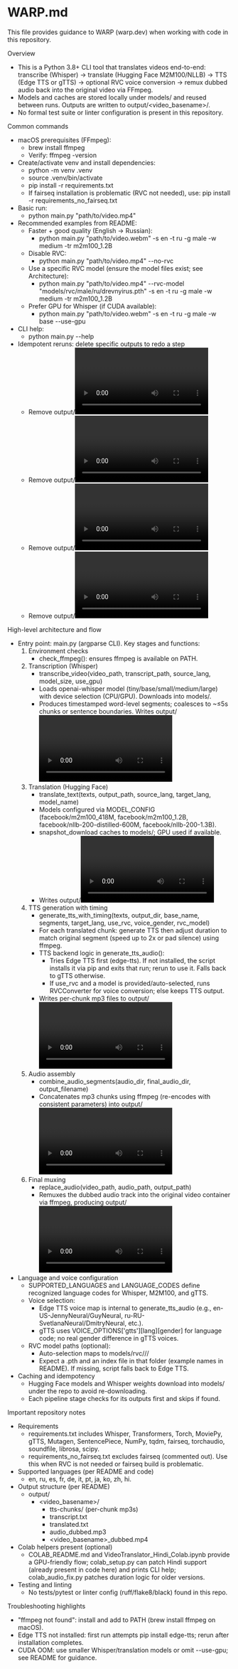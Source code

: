# WARP.md

This file provides guidance to WARP (warp.dev) when working with code in this repository.

Overview
- This is a Python 3.8+ CLI tool that translates videos end-to-end: transcribe (Whisper) → translate (Hugging Face M2M100/NLLB) → TTS (Edge TTS or gTTS) → optional RVC voice conversion → remux dubbed audio back into the original video via FFmpeg.
- Models and caches are stored locally under models/ and reused between runs. Outputs are written to output/<video_basename>/.
- No formal test suite or linter configuration is present in this repository.

Common commands
- macOS prerequisites (FFmpeg):
  - brew install ffmpeg
  - Verify: ffmpeg -version
- Create/activate venv and install dependencies:
  - python -m venv .venv
  - source .venv/bin/activate
  - pip install -r requirements.txt
  - If fairseq installation is problematic (RVC not needed), use: pip install -r requirements_no_fairseq.txt
- Basic run:
  - python main.py "path/to/video.mp4"
- Recommended examples from README:
  - Faster + good quality (English → Russian):
    - python main.py "path/to/video.webm" -s en -t ru -g male -w medium -tr m2m100_1.2B
  - Disable RVC:
    - python main.py "path/to/video.mp4" --no-rvc
  - Use a specific RVC model (ensure the model files exist; see Architecture):
    - python main.py "path/to/video.mp4" --rvc-model "models/rvc/male/ru/drevnyirus.pth" -s en -t ru -g male -w medium -tr m2m100_1.2B
  - Prefer GPU for Whisper (if CUDA available):
    - python main.py "path/to/video.webm" -s en -t ru -g male -w base --use-gpu
- CLI help:
  - python main.py --help
- Idempotent reruns: delete specific outputs to redo a step
  - Remove output/<video>/transcript.txt to re-transcribe
  - Remove output/<video>/translated.txt to re-translate
  - Remove output/<video>/tts-chunks/*.mp3 to regenerate TTS
  - Remove output/<video>/audio_dubbed.mp3 or <video>_dubbed.mp4 to rebuild

High-level architecture and flow
- Entry point: main.py (argparse CLI). Key stages and functions:
  1) Environment checks
     - check_ffmpeg(): ensures ffmpeg is available on PATH.
  2) Transcription (Whisper)
     - transcribe_video(video_path, transcript_path, source_lang, model_size, use_gpu)
     - Loads openai-whisper model (tiny/base/small/medium/large) with device selection (CPU/GPU). Downloads into models/.
     - Produces timestamped word-level segments; coalesces to ~≤5s chunks or sentence boundaries. Writes output/<video>/transcript.txt as [start - end] text.
  3) Translation (Hugging Face)
     - translate_text(texts, output_path, source_lang, target_lang, model_name)
     - Models configured via MODEL_CONFIG (facebook/m2m100_418M, facebook/m2m100_1.2B, facebook/nllb-200-distilled-600M, facebook/nllb-200-1.3B).
     - snapshot_download caches to models/; GPU used if available.
     - Writes output/<video>/translated.txt (line-per-chunk).
  4) TTS generation with timing
     - generate_tts_with_timing(texts, output_dir, base_name, segments, target_lang, use_rvc, voice_gender, rvc_model)
     - For each translated chunk: generate TTS then adjust duration to match original segment (speed up to 2x or pad silence) using ffmpeg.
     - TTS backend logic in generate_tts_audio():
       - Tries Edge TTS first (edge-tts). If not installed, the script installs it via pip and exits that run; rerun to use it. Falls back to gTTS otherwise.
       - If use_rvc and a model is provided/auto-selected, runs RVCConverter for voice conversion; else keeps TTS output.
     - Writes per-chunk mp3 files to output/<video>/tts-chunks/ as <base>_NNNN.mp3.
  5) Audio assembly
     - combine_audio_segments(audio_dir, final_audio_dir, output_filename)
     - Concatenates mp3 chunks using ffmpeg (re-encodes with consistent parameters) into output/<video>/audio_dubbed.mp3.
  6) Final muxing
     - replace_audio(video_path, audio_path, output_path)
     - Remuxes the dubbed audio track into the original video container via ffmpeg, producing output/<video>/<base>_dubbed.mp4.
- Language and voice configuration
  - SUPPORTED_LANGUAGES and LANGUAGE_CODES define recognized language codes for Whisper, M2M100, and gTTS.
  - Voice selection:
    - Edge TTS voice map is internal to generate_tts_audio (e.g., en-US-JennyNeural/GuyNeural, ru-RU-SvetlanaNeural/DmitryNeural, etc.).
    - gTTS uses VOICE_OPTIONS['gtts'][lang][gender] for language code; no real gender difference in gTTS voices.
  - RVC model paths (optional):
    - Auto-selection maps to models/rvc/<gender>/<lang>/
    - Expect a .pth and an index file in that folder (example names in README). If missing, script falls back to Edge TTS.
- Caching and idempotency
  - Hugging Face models and Whisper weights download into models/ under the repo to avoid re-downloading.
  - Each pipeline stage checks for its outputs first and skips if found.

Important repository notes
- Requirements
  - requirements.txt includes Whisper, Transformers, Torch, MoviePy, gTTS, Mutagen, SentencePiece, NumPy, tqdm, fairseq, torchaudio, soundfile, librosa, scipy.
  - requirements_no_fairseq.txt excludes fairseq (commented out). Use this when RVC is not needed or fairseq build is problematic.
- Supported languages (per README and code)
  - en, ru, es, fr, de, it, pt, ja, ko, zh, hi.
- Output structure (per README)
  - output/
    - <video_basename>/
      - tts-chunks/ (per-chunk mp3s)
      - transcript.txt
      - translated.txt
      - audio_dubbed.mp3
      - <video_basename>_dubbed.mp4
- Colab helpers present (optional)
  - COLAB_README.md and VideoTranslator_Hindi_Colab.ipynb provide a GPU-friendly flow; colab_setup.py can patch Hindi support (already present in code here) and prints CLI help; colab_audio_fix.py patches duration logic for older versions.
- Testing and linting
  - No tests/pytest or linter config (ruff/flake8/black) found in this repo.

Troubleshooting highlights
- "ffmpeg not found": install and add to PATH (brew install ffmpeg on macOS).
- Edge TTS not installed: first run attempts pip install edge-tts; rerun after installation completes.
- CUDA OOM: use smaller Whisper/translation models or omit --use-gpu; see README for guidance.

